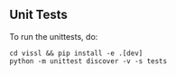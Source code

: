 ## Unit Tests

To run the unittests, do:
```
cd vissl && pip install -e .[dev]
python -m unittest discover -v -s tests
```
